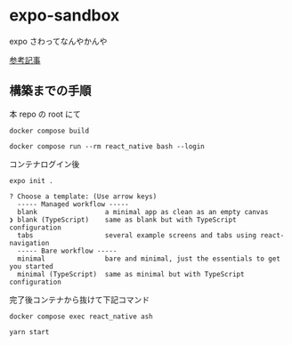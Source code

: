 # expo-sandbox

expo さわってなんやかんや

[参考記事](https://qiita.com/hidenoritoki/items/9cd972ba102d12faec0e)

## 構築までの手順

本 repo の root にて

```Shell
docker compose build

docker compose run --rm react_native bash --login
```

コンテナログイン後

```Shell
expo init .

? Choose a template: (Use arrow keys)
  ----- Managed workflow -----
  blank                 a minimal app as clean as an empty canvas
❯ blank (TypeScript)    same as blank but with TypeScript configuration
  tabs                  several example screens and tabs using react-navigation
  ----- Bare workflow -----
  minimal               bare and minimal, just the essentials to get you started
  minimal (TypeScript)  same as minimal but with TypeScript configuration
```

完了後コンテナから抜けて下記コマンド

```Shell
docker compose exec react_native ash
```

```Shell
yarn start
```
